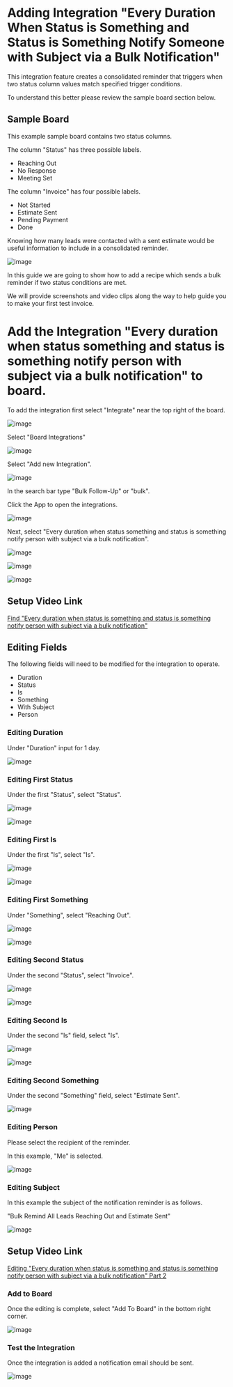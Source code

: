 # Adding Integration "Every Duration When Status is Something and Status is Something Notify Someone with Subject via a Bulk Notification"

This integration feature creates a consolidated reminder that triggers when two status column values match specified trigger conditions. 

To understand this better please review the sample board section below. 


## Sample Board 

This example sample board contains two status columns. 

The column "Status" has three possible labels.

- Reaching Out 
- No Response 
- Meeting Set 

The column "Invoice" has four possible labels.

- Not Started 
- Estimate Sent
- Pending Payment 
- Done

Knowing how many leads were contacted with a sent estimate would be useful information to include in a consolidated reminder. 

![image](/img/bulkremind/addingintegrationfolder/bulk34.png)


In this guide we are going to show how to add a recipe which sends a bulk reminder if two status conditions are met.

We will provide screenshots and video clips along the way to help guide you to make your first test invoice.


# Add the Integration "Every duration when status something and status is something notify person with subject via a bulk notification" to board. 
 

To add the integration first select "Integrate" near the top right of the board. 

![image](/img/bulkremind/addingintegrationfolder/bulk59.png)

Select "Board Integrations"
 
![image](/img/bulkremind/addingintegrationfolder/bulk39.png)

Select "Add new Integration".

![image](/img/bulkremind/addingintegrationfolder/bulk37.png)

In the search bar type "Bulk Follow-Up" or "bulk".

Click the App to open the integrations. 

![image](/img/bulkremind/addingintegrationfolder/bulk38.png)

Next, select "Every duration when status something and status is something notify person with subject via a bulk notification".


![image](/img/bulkremind/addingintegrationfolder/bulk40.1.png)

![image](/img/bulkremind/addingintegrationfolder/bulk41.png)

![image](/img/bulkremind/addingintegrationfolder/bulk42.png)


## Setup Video Link 

[Find "Every duration when status is something and status is something notify person with subject via a bulk notification"](https://youtu.be/-6mnpSC9vFE)

## Editing Fields 

The following fields will need to be modified for the integration to operate.

- Duration
- Status 
- Is 
- Something 
- With Subject  
- Person 

### Editing Duration

Under "Duration" input for 1 day.

![image](/img/bulkremind/addingintegrationfolder/bulk43.png)


### Editing First Status 

Under the first "Status", select "Status".

![image](/img/bulkremind/addingintegrationfolder/bulk44.png)

![image](/img/bulkremind/addingintegrationfolder/bulk45.png)

### Editing First Is

Under the first "Is", select "Is".

![image](/img/bulkremind/addingintegrationfolder/bulk46.png)

![image](/img/bulkremind/addingintegrationfolder/bulk47.png)


### Editing First Something

Under "Something", select "Reaching Out".

![image](/img/bulkremind/addingintegrationfolder/bulk48.png)

![image](/img/bulkremind/addingintegrationfolder/bulk49.png)




### Editing Second Status 

Under the second "Status", select "Invoice". 

![image](/img/bulkremind/addingintegrationfolder/bulk50.png)

![image](/img/bulkremind/addingintegrationfolder/bulk51.png)



### Editing Second Is 

Under the second "Is" field, select "Is".

![image](/img/bulkremind/addingintegrationfolder/bulk52.png)

![image](/img/bulkremind/addingintegrationfolder/bulk53.png)


### Editing Second Something 

Under the second "Something" field, select "Estimate Sent". 

![image](/img/bulkremind/addingintegrationfolder/bulk54.png)


### Editing Person

Please select the recipient of the reminder. 

In this example, "Me" is selected. 

![image](/img/bulkremind/addingintegrationfolder/bulk55.png)

### Editing Subject 

In this example the subject of the notification reminder is as follows. 

"Bulk Remind All Leads Reaching Out and Estimate Sent"

![image](/img/bulkremind/addingintegrationfolder/bulk56.png)


## Setup Video Link 

[Editing "Every duration when status is something and status is something notify person with subject via a bulk notification" Part 2](https://youtu.be/hf7krDJ_Bo0)

### Add to Board

Once the editing is complete, select "Add To Board" in the bottom right corner. 

![image](/img/bulkremind/addingintegrationfolder/bulk57.png)

### Test the Integration

Once the integration is added a notification email should be sent.

![image](/img/bulkremind/addingintegrationfolder/bulk58.png)